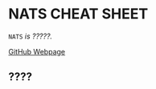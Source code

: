 # NATS CHEAT SHEET

`NATS` _is ?????._

[GitHub Webpage](https://jeffdecola.github.io/my-cheat-sheets/)

## ????

